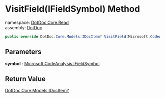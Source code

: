 ﻿# VisitField\(IFieldSymbol\) Method

namespace: [DotDoc\.Core\.Read](../../DotDoc.Core.Read.md)<br />
assembly: [DotDoc](../../../DotDoc.md)



```csharp
public override DotDoc.Core.Models.IDocItem? VisitField(Microsoft.CodeAnalysis.IFieldSymbol symbol);
```

## Parameters

__symbol__ : [Microsoft\.CodeAnalysis\.IFieldSymbol](https://docs.microsoft.com/dotnet/api/Microsoft.CodeAnalysis.IFieldSymbol)



## Return Value

[DotDoc\.Core\.Models\.IDocItem?](../../../DotDoc/DotDoc.Core.Models/IDocItem.md)



